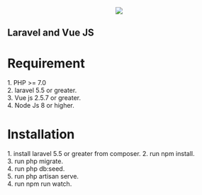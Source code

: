 <p align="center"><img src="https://laravel.com/assets/img/components/logo-laravel.svg"></p>

<p align="center">

</p>

## Laravel  and Vue JS

<h1>Requirement</h1>
<p>
1. PHP >= 7.0 <br>
2. laravel 5.5 or greater. <br>
3. Vue js 2.5.7 or greater.<br>
4. Node Js 8 or higher.
</p>

<h1>Installation</h1>
<p>
1. install laravel 5.5 or greater from composer.
2. run npm install.<br>
3. run php migrate.<br>
4. run php db:seed.<br>
5. run php artisan serve.<br>
4. run npm run watch.<br>
</p>
